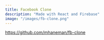 ```yaml
---
title: Facebook Clone
description: "Made with React and Firebase"
image: "/images/fb-clone.png"
---
```


https://github.com/mhaneman/fb-clone